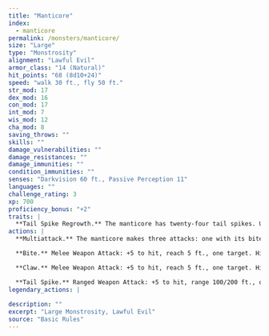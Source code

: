 ```yaml
---
title: "Manticore"
index:
  - manticore
permalink: /monsters/manticore/
size: "Large"
type: "Monstrosity"
alignment: "Lawful Evil"
armor_class: "14 (Natural)"
hit_points: "68 (8d10+24)"
speed: "walk 30 ft., fly 50 ft."
str_mod: 17
dex_mod: 16
con_mod: 17
int_mod: 7
wis_mod: 12
cha_mod: 8
saving_throws: ""
skills: ""
damage_vulnerabilities: ""
damage_resistances: ""
damage_immunities: ""
condition_immunities: ""
senses: "Darkvision 60 ft., Passive Perception 11"
languages: ""
challenge_rating: 3
xp: 700
proficiency_bonus: "+2"
traits: |
  **Tail Spike Regrowth.** The manticore has twenty-four tail spikes. Used spikes regrow when the manticore finishes a long rest.
actions: |
  **Multiattack.** The manticore makes three attacks: one with its bite and two with its claws or three with its tail spikes.

  **Bite.** Melee Weapon Attack: +5 to hit, reach 5 ft., one target. Hit: 7 (1d8 + 3) piercing damage.

  **Claw.** Melee Weapon Attack: +5 to hit, reach 5 ft., one target. Hit: 6 (1d6 + 3) slashing damage.

  **Tail Spike.** Ranged Weapon Attack: +5 to hit, range 100/200 ft., one target. Hit: 7 (1d8 + 3) piercing damage.  
legendary_actions: |
  
description: ""
excerpt: "Large Monstrosity, Lawful Evil"
source: "Basic Rules"
---
```

